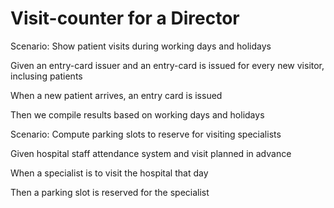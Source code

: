 # Visit-counter for a Director 

Scenario: Show patient visits during working days and holidays

  Given an entry-card issuer and an entry-card is issued for every new visitor, inclusing patients
  
  When a new patient arrives, an entry card is issued 
  
  Then we compile results based on working days and holidays 

Scenario: Compute parking slots to reserve for visiting specialists

  Given hospital staff attendance system and visit planned in advance
  
  When a specialist is to visit the hospital that day
  
  Then a parking slot is reserved for the specialist
